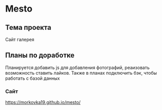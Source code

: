 # Mesto
## Тема проекта
Сайт галерея 
## Планы по доработке
Планируется добавить js для добавления фотографий, реаизовать возможность ставить лайков. Также в планах подключить бэк, чтобы работать с базой данных
### Сайт
https://morkovka19.github.io/mesto/